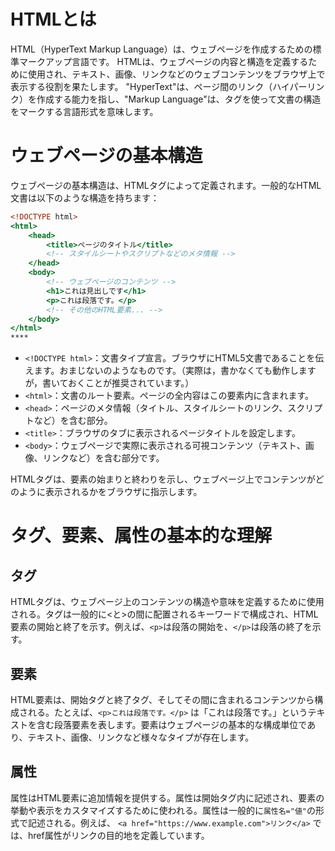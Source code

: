 # HTMLとは

HTML（HyperText Markup Language）は、ウェブページを作成するための標準マークアップ言語です。
HTMLは、ウェブページの内容と構造を定義するために使用され、テキスト、画像、リンクなどのウェブコンテンツをブラウザ上で表示する役割を果たします。
"HyperText"は、ページ間のリンク（ハイパーリンク）を作成する能力を指し、"Markup Language"は、タグを使って文書の構造をマークする言語形式を意味します。

# ウェブページの基本構造

ウェブページの基本構造は、HTMLタグによって定義されます。一般的なHTML文書は以下のような構造を持ちます：

``` index.html
<!DOCTYPE html>
<html>
    <head>
        <title>ページのタイトル</title>
        <!-- スタイルシートやスクリプトなどのメタ情報 -->
    </head>
    <body>
        <!-- ウェブページのコンテンツ -->
        <h1>これは見出しです</h1>
        <p>これは段落です。</p>
        <!-- その他のHTML要素... -->
    </body>
</html>
****
```

* `<!DOCTYPE html>`：文書タイプ宣言。ブラウザにHTML5文書であることを伝えます。おまじないのようなものです。（実際は，書かなくても動作しますが，書いておくことが推奨されています。）
* `<html>`：文書のルート要素。ページの全内容はこの要素内に含まれます。
* `<head>`：ページのメタ情報（タイトル、スタイルシートのリンク、スクリプトなど）を含む部分。
* `<title>`：ブラウザのタブに表示されるページタイトルを設定します。
* `<body>`：ウェブページで実際に表示される可視コンテンツ（テキスト、画像、リンクなど）を含む部分です。

HTMLタグは、要素の始まりと終わりを示し、ウェブページ上でコンテンツがどのように表示されるかをブラウザに指示します。

# タグ、要素、属性の基本的な理解

## タグ

HTMLタグは、ウェブページ上のコンテンツの構造や意味を定義するために使用される。タグは一般的に<と>の間に配置されるキーワードで構成され、HTML要素の開始と終了を示す。例えば、`<p>`は段落の開始を、`</p>`は段落の終了を示す。

## 要素

HTML要素は、開始タグと終了タグ、そしてその間に含まれるコンテンツから構成される。たとえば、`<p>これは段落です。</p>` は「これは段落です。」というテキストを含む段落要素を表します。要素はウェブページの基本的な構成単位であり、テキスト、画像、リンクなど様々なタイプが存在します。

## 属性

属性はHTML要素に追加情報を提供する。属性は開始タグ内に記述され、要素の挙動や表示をカスタマイズするために使われる。属性は一般的に`属性名="値"`の形式で記述される。例えば、 `<a href="https://www.example.com">リンク</a>` では、href属性がリンクの目的地を定義しています。


